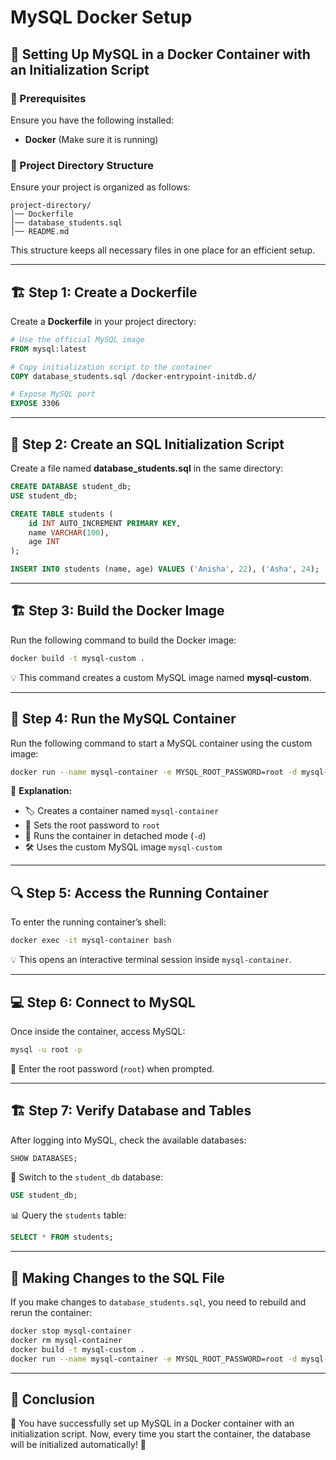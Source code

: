 # MySQL Docker Setup

## 🚀 Setting Up MySQL in a Docker Container with an Initialization Script

### 📌 Prerequisites
Ensure you have the following installed:
- **Docker** (Make sure it is running)

### 📂 Project Directory Structure
Ensure your project is organized as follows:
```
project-directory/
│── Dockerfile
│── database_students.sql
│── README.md
```
This structure keeps all necessary files in one place for an efficient setup.

---

## 🏗 Step 1: Create a Dockerfile
Create a **Dockerfile** in your project directory:
```dockerfile
# Use the official MySQL image
FROM mysql:latest

# Copy initialization script to the container
COPY database_students.sql /docker-entrypoint-initdb.d/

# Expose MySQL port
EXPOSE 3306
```

---

## 📜 Step 2: Create an SQL Initialization Script
Create a file named **database_students.sql** in the same directory:
```sql
CREATE DATABASE student_db;
USE student_db;

CREATE TABLE students (
    id INT AUTO_INCREMENT PRIMARY KEY,
    name VARCHAR(100),
    age INT
);

INSERT INTO students (name, age) VALUES ('Anisha', 22), ('Asha', 24);
```

---

## 🏗 Step 3: Build the Docker Image
Run the following command to build the Docker image:
```bash
docker build -t mysql-custom .
```
💡 This command creates a custom MySQL image named **mysql-custom**.

---

## 🚀 Step 4: Run the MySQL Container
Run the following command to start a MySQL container using the custom image:
```bash
docker run --name mysql-container -e MYSQL_ROOT_PASSWORD=root -d mysql-custom
```
🧐 **Explanation:**
- 🏷 Creates a container named `mysql-container`
- 🔐 Sets the root password to `root`
- 🏃 Runs the container in detached mode (`-d`)
- 🛠 Uses the custom MySQL image `mysql-custom`

---

## 🔍 Step 5: Access the Running Container
To enter the running container’s shell:
```bash
docker exec -it mysql-container bash
```
💡 This opens an interactive terminal session inside `mysql-container`.

---

## 💻 Step 6: Connect to MySQL
Once inside the container, access MySQL:
```bash
mysql -u root -p
```
🔑 Enter the root password (`root`) when prompted.

---

## 🏗 Step 7: Verify Database and Tables
After logging into MySQL, check the available databases:
```sql
SHOW DATABASES;
```
🔄 Switch to the `student_db` database:
```sql
USE student_db;
```
📊 Query the `students` table:
```sql
SELECT * FROM students;
```

---

## 🔄 Making Changes to the SQL File
If you make changes to `database_students.sql`, you need to rebuild and rerun the container:
```bash
docker stop mysql-container
docker rm mysql-container
docker build -t mysql-custom .
docker run --name mysql-container -e MYSQL_ROOT_PASSWORD=root -d mysql-custom
```

---

## 🎉 Conclusion
🎯 You have successfully set up MySQL in a Docker container with an initialization script. Now, every time you start the container, the database will be initialized automatically! 🚀



